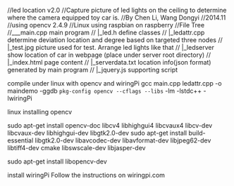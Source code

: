 //led location v2.0
//Capture picture of led lights on the ceiling to determine where the camera equipped toy car is.
//By Chen Li, Wang Dongyi
//2014.11
//using opencv 2.4.9
//Linux using raspbian on raspberry
//File Tree
//___main.cpp		main program
// |_led.h			define classes
// |_ledattr.cpp	determine deviation location and degree based on targeted three nodes
// |_test.jpg		picture used for test. Arrange led lights like that
// |_ledserver		show location of car in webpage (place under server root directory)
//	 |_index.html	page content
//	 |_serverdata.txt location info(json format) generated by main program
//	 |_jquery.js	supporting script

compile under linux with opencv and wiringPi
gcc main.cpp ledattr.cpp -o maindemo -ggdb `pkg-config opencv --cflags --libs` -lm  -lstdc++ -lwiringPi





linux installing opencv

sudo apt-get install opencv-doc libcv4 libhighgui4 libcvaux4 libcv-dev libcvaux-dev libhighgui-dev libgtk2.0-dev
sudo apt-get install build-essential libgtk2.0-dev libavcodec-dev libavformat-dev libjpeg62-dev libtiff4-dev cmake libswscale-dev libjasper-dev

sudo apt-get install libopencv-dev

install wiringPi
Follow the instructions on wiringpi.com